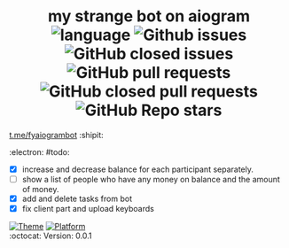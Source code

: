 <h1 id="project-title" align="center">
  my strange bot on aiogram <br>
  <img alt="language" src="https://img.shields.io/badge/language-python-brightgreen?style=flat-square" />
  <img alt="Github issues" src="https://img.shields.io/github/issues/felixyeahh/bot.aiogram?style=flat-square" />
  <img alt="GitHub closed issues" src="https://img.shields.io/github/issues-closed/felixyeahh/bot.aiogram?style=flat-square" />
  <img alt="GitHub pull requests" src="https://img.shields.io/github/issues-pr/felixyeahh/bot.aiogram?style=flat-square" />
  <img alt="GitHub closed pull requests" src="https://img.shields.io/github/issues-pr-closed/felixyeahh/bot.aiogram?style=flat-square" />
  <img alt="GitHub Repo stars" src="https://img.shields.io/github/stars/felixyeahh/bot.aiogram">
</h1>
                       
                                
[t.me/fyaiogrambot](https://t.me/fyaiogrambot) :shipit:


:electron: #todo:
- [x] increase and decrease balance for each participant separately. 
- [ ] show a list of people who have any money on balance and the amount of money. 
- [x] add and delete tasks from bot 
- [x] fix client part and upload keyboards 

[![Theme](https://img.shields.io/badge/Theme-Bot-brightgreen?style=flat-square)](https://core.telegram.org/bots)
[![Platform](https://img.shields.io/badge/Platform-Telegram-brightgreen?style=flat-square)](https://core.telegram.org/) <br>
:octocat: Version: 0.0.1
